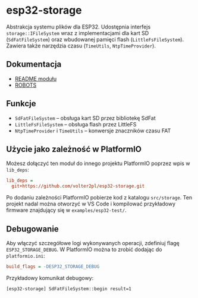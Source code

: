 # esp32-storage

Abstrakcja systemu plików dla ESP32. Udostępnia interfejs `storage::IFileSystem` wraz z
implementacjami dla kart SD (`SdFatFileSystem`) oraz wbudowanej pamięci flash
(`LittleFsFileSystem`). Zawiera także narzędzia czasu (`TimeUtils`, `NtpTimeProvider`).

## Dokumentacja

 * [README modułu](./src/storage/README.md)
 * [ROBOTS](./src/storage/AGENTS.md)

## Funkcje

 * `SdFatFileSystem` – obsługa kart SD przez bibliotekę SdFat
 * `LittleFsFileSystem` – obsługa flash przez LittleFS
 * `NtpTimeProvider` i `TimeUtils` – konwersje znaczników czasu FAT

## Użycie jako zależność w PlatformIO

Możesz dołączyć ten moduł do innego projektu PlatformIO poprzez wpis w `lib_deps`:

```ini
lib_deps =
  git+https://github.com/volter2pl/esp32-storage.git
```

Po dodaniu zależności PlatformIO pobierze kod z katalogu `src/storage`. Ten projekt nadal można
otworzyć w VS Code i kompilować przykładowy firmware znajdujący się w `examples/esp32-test/`.

## Debugowanie

Aby włączyć szczegółowe logi wykonywanych operacji, zdefiniuj flagę
`ESP32_STORAGE_DEBUG`. W PlatformIO można to zrobić dodając do `platformio.ini`:

```ini
build_flags = -DESP32_STORAGE_DEBUG
```

Przykładowy komunikat debugowy:

```
[esp32-storage] SdFatFileSystem::begin result=1
```
